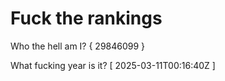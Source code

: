 # Fuck the rankings

Who the hell am I?
{ 29846099 }

What fucking year is it?
[ 2025-03-11T00:16:40Z ]
